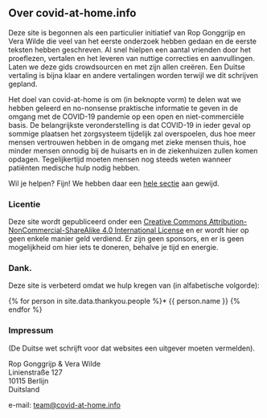 ## Over covid-at-home.info

Deze site is begonnen als een particulier initiatief van Rop Gonggrijp en Vera Wilde die veel van het eerste onderzoek hebben gedaan en de eerste teksten hebben geschreven. Al snel hielpen een aantal vrienden door het proeflezen, vertalen en het leveren van nuttige correcties en aanvullingen. Laten we deze gids crowdsourcen en met zijn allen creëren. Een Duitse vertaling is bijna klaar en andere vertalingen worden terwijl we dit schrijven gepland.

Het doel van covid-at-home is om (in beknopte vorm) te delen wat we hebben geleerd en no-nonsense praktische informatie te geven in de omgang met de COVID-19 pandemie op een open en niet-commerciële basis. De belangrijkste veronderstelling is dat COVID-19 in ieder geval op sommige plaatsen het zorgsysteem tijdelijk zal overspoelen, dus hoe meer mensen vertrouwen hebben in de omgang met zieke mensen thuis, hoe minder mensen onnodig bij de huisarts en in de ziekenhuizen zullen komen opdagen. Tegelijkertijd moeten mensen nog steeds weten wanneer patiënten medische hulp nodig hebben. 

Wil je helpen? Fijn! We hebben daar een [hele sectie](/help) aan gewijd.

### Licentie

Deze site wordt gepubliceerd onder een [Creative Commons Attribution-NonCommercial-ShareAlike 4.0 International License](http://creativecommons.org/licenses/by-nc-sa/4.0/) en er wordt hier op geen enkele manier geld verdiend. Er zijn geen sponsors, en er is geen mogelijkheid om hier iets te doneren, behalve je tijd en energie.

### Dank.

Deze site is verbeterd omdat we hulp kregen van (in alfabetische volgorde):

{% for person in site.data.thankyou.people %}* {{ person.name }}
{% endfor %}

### Impressum

(De Duitse wet schrijft voor dat websites een uitgever moeten vermelden).

Rop Gonggrijp & Vera Wilde<br>
Linienstraße 127<br>
10115 Berlijn<br>
Duitsland

e-mail: [team@covid-at-home.info](mailto:team@covid-at-home.info)
